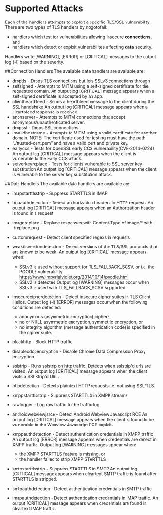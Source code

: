 # Supported Attacks
Each of the handlers attempts to exploit a specific TLS/SSL vulnerability.
There are two types of TLS handlers by nogotofail:
+ handlers which test for vulnerabilities allowing insecure **connections**, and
+ handlers which detect or exploit vulnerabilites affecting **data** security.

Handlers write [WARNING], [ERROR] or [CRITICAL] messages to the output log (-l) based on the severity. 

##Connection Handlers
The available data handlers are available are:
+ droptls - Drops TLS connections but lets SSLv3 connections through
+ selfsigned - Attempts to MiTM using a self-signed certificate for the requested domain.
  An output log [CRITICAL] message appears when a self-signed certificate is accepted by an app.
+ clientheartbleed - Sends a heartbleed message to the client during the SSL handshake
  An output log [CRITICAL] message appears when a Heartbleed response is received
+ anonserver - Attempts to MiTM connections that accept anonymous/unauthenticated server.
+ dropssl - Drops SSL connections
+ invalidhostname - Attempts to MiTM using a valid certificate for another domain.
  NOTE: The certificate used for testing must have the path “./trusted-cert.pem” and have a valid cert and private key.
+ earlyccs - Tests for OpenSSL early CCS vulnerability(CVE-2014-0224)
  An output log [CRITICAL] message appears when the client is vulnerable to the Early CCS attack.
+ serverkeyreplace - Tests for clients vulnerable to SSL server key substitution
  An output log [CRITICAL] message appears when the client is vulnerable to the server key substitution attack.

##Data Handlers
The available data handlers are available are:
+ imapstarttlsstrip - Suppress STARTTLS in IMAP
+ httpauthdetection - Detect authorization headers in HTTP requests
  An output log [CRITICAL] message appears when an Authorization header is found in a request.
+ imagereplace - Replace responses with Content-Type of image/* with ./replace.png
+ customrequest - Detect client specified regexs in requests
+ weaktlsversiondetection - Detect versions of the TLS/SSL protocols that are known to be weak.
  An output log [CRITICAL] message appears when:
  + SSLv3 is used without support for TLS_FALLBACK_SCSV, or i.e. the POODLE vulnerability https://www.imperialviolet.org/2014/10/14/poodle.html
  + SSLv2 is detected
  Output log [WARNING] messages occur when SSLv3 is used with TLS_FALLBACK_SCSV supported
+ insecurecipherdetection - Detect insecure cipher suites in TLS Client Hellos.
  Output log (-l) [ERROR] messages occur when the following conditions are detected:
  + anonymous (asymmetric encryption) ciphers, 
  + no or NULL asymmetric encryption, symmetric encryption, or 
  + no integrity algorithm (message authentication code) is specified in the cipher suite.
+ blockhttp - Block HTTP traffic
+ disablecdcpencryption - Disable Chrome Data Compression Proxy encryption
+ sslstrip - Runs sslstrip on http traffic. Detects when sslstrip'd urls are visited.
  An output log [CRITICAL] message appears when the client visits a SSLStrip'd URL.
+ httpdetection - Detects plaintext HTTP requests i.e. not using SSL/TLS.
+ xmppstarttlsstrip - Suppress STARTTLS in XMPP streams
+ rawlogger - Log raw traffic to the traffic log
+ androidwebviewjsrce - Detect Android Webview Javascript RCE
  An output log [CRITICAL] message appears when the client is found to be vulnerable to the Webview Javascript RCE exploit.
  
+ xmppauthdetection - Detect authentication credentials in XMPP traffic
  An output log [ERROR] message appears when credentials are detect in XMPP traffic.
  Output log [WARNING] messages appear when:
  + the XMPP STARTTLS feature is missing, or
  + the handler failed to strip XMPP STARTTLS
+ smtpstarttlsstrip - Suppress STARTTLS in SMTP
  An output log [CRITICAL] message appears when cleartext SMTP traffic is found after STARTTLS is stripped.
+ smtpauthdetection - Detect authentication credentials in SMTP traffic
+ imapauthdetection - Detect authentication credentials in IMAP traffic.
  An output [CRITICAL] message appears when credentials are found in cleartext IMAP traffic.
